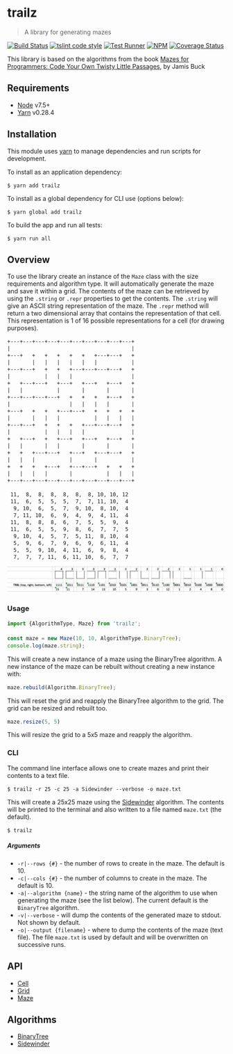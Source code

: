 # trailz

> A library for generating mazes

[![Build Status](https://travis-ci.org/jmquigley/trailz.svg?branch=master)](https://travis-ci.org/jmquigley/trailz)
[![tslint code style](https://img.shields.io/badge/code_style-TSlint-5ed9c7.svg)](https://palantir.github.io/tslint/)
[![Test Runner](https://img.shields.io/badge/testing-ava-blue.svg)](https://github.com/avajs/ava)
[![NPM](https://img.shields.io/npm/v/trailz.svg)](https://www.npmjs.com/package/trailz)
[![Coverage Status](https://coveralls.io/repos/github/jmquigley/trailz/badge.svg?branch=master)](https://coveralls.io/github/jmquigley/trailz?branch=master)

This library is based on the algorithms from the book [Mazes for Programmers: Code Your Own Twisty Little Passages](https://www.amazon.com/Mazes-Programmers-Twisty-Little-Passages/dp/1680500554/ref=sr_1_1?ie=UTF8&qid=1503783819&sr=8-1&keywords=Mazes+for+programmers), by Jamis Buck


## Requirements

- [Node](https://nodejs.org/en/) v7.5+
- [Yarn](https://yarnpkg.com) v0.28.4


## Installation

This module uses [yarn](https://yarnpkg.com/en/) to manage dependencies and run scripts for development.

To install as an application dependency:
```
$ yarn add trailz
```

To install as a global dependency for CLI use (options below):
```
$ yarn global add trailz
```

To build the app and run all tests:
```
$ yarn run all
```


## Overview

To use the library create an instance of the `Maze` class with the size requirements and algorithm type.  It will automatically generate the maze and save it within a grid.  The contents of the maze can be retrieved by using the `.string` or `.repr` properties to get the contents.  The `.string` will give an ASCII string representation of the maze.  The `.repr` method will return a two dimensional array that contains the representation of that cell.  This representation is 1 of 16 possible representations for a cell (for drawing purposes).

```
+---+---+---+---+---+---+---+---+---+---+
|                                       |
+---+   +   +   +   +   +   +---+---+   +
|       |   |   |   |   |   |           |
+---+---+   +   +   +---+---+---+---+   +
|           |   |   |                   |
+   +---+---+   +---+   +---+   +---+   +
|   |           |       |       |       |
+---+---+---+---+   +   +   +   +---+   +
|                   |   |   |   |       |
+---+   +   +   +---+---+   +   +   +   +
|       |   |   |           |   |   |   |
+---+---+   +   +   +   +---+---+---+   +
|           |   |   |   |               |
+   +---+   +   +---+   +---+   +---+   +
|   |       |   |       |       |       |
+   +   +---+---+   +---+   +---+---+   +
|   |   |           |       |           |
+   +   +   +---+   +---+---+   +   +   +
|   |   |   |       |           |   |   |
+---+---+---+---+---+---+---+---+---+---+

 11,  8,  8,  8,  8,  8,  8, 10, 10, 12
 11,  6,  5,  5,  5,  7,  7, 11, 10,  4
  9, 10,  6,  5,  7,  9, 10,  8, 10,  4
  7, 11, 10,  6,  9,  4,  9,  4, 11,  4
 11,  8,  8,  8,  6,  7,  5,  5,  9,  4
 11,  6,  5,  5,  9,  8,  6,  7,  7,  5
  9, 10,  4,  5,  7,  5, 11,  8, 10,  4
  5,  9,  6,  7,  9,  6,  9,  6, 11,  4
  5,  5,  9, 10,  4, 11,  6,  9,  8,  4
  7,  7,  7, 11,  6, 11, 10,  6,  7,  7
```

![SREPR Values](srepr-values.png)


### Usage

```javascript
import {AlgorithmType, Maze} from 'trailz';

const maze = new Maze(10, 10, AlgorithmType.BinaryTree);
console.log(maze.string);
```

This will create a new instance of a maze using the BinaryTree algorithm.  A new instance of the maze can be rebuilt without creating a new instance with:

```javascript
maze.rebuild(Algorithm.BinaryTree);
```

This will reset the grid and reapply the BinaryTree algorithm to the grid.  The grid can be resized and rebuilt too.

```javascript
maze.resize(5, 5)
```

This will resize the grid to a 5x5 maze and reapply the algorithm.

### CLI

The command line interface allows one to create mazes and print their contents to a text file.

```
$ trailz -r 25 -c 25 -a Sidewinder --verbose -o maze.txt
```

This will create a 25x25 maze using the [Sidewinder](docs/lib/sidewinder.md) algorithm.  The contents will be printed to the terminal and also written to a file named `maze.txt` (the default).

```
$ trailz
```

##### Arguments

- `-r|--rows {#}` - the number of rows to create in the maze.  The default is 10.
- `-c|--cols {#}` - the number of columns to create in the maze.  The default is 10.
- `-a|--algorithm {name}` - the string name of the algorithm to use when generating the maze (see the list below).  The current default is the `BinaryTree` algorithm.
- `-v|--verbose` - will dump the contents of the generated maze to stdout.  Not shown by default.
- `-o|--output {filename}` - where to dump the contents of the maze (text file).  The file `maze.txt` is used by default and will be overwritten on successive runs.


## API

- [Cell](docs/lib/cell.md)
- [Grid](docs/lib/grid.md)
- [Maze](docs/lib/maze.md)


## Algorithms

- [BinaryTree](docs/lib/binarytree.md)
- [Sidewinder](docs/lib/sidewinder.md)
